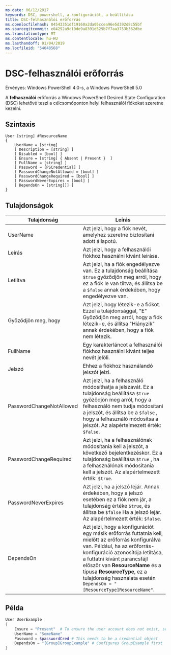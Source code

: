 ```yaml
---
ms.date: 06/12/2017
keywords: DSC, powershell, a konfigurációt, a beállítása
title: DSC-felhasználói erőforrás
ms.openlocfilehash: 04543351df19160a2da05ccea96e5d392d8c55bf
ms.sourcegitcommit: e04292a9c10de9a8391d529b7f7aa3753b362dbe
ms.translationtype: MT
ms.contentlocale: hu-HU
ms.lasthandoff: 01/04/2019
ms.locfileid: "54048568"
---
```

# <a name="dsc-user-resource"></a>DSC-felhasználói erőforrás

Érvényes: Windows PowerShell 4.0-s, a Windows PowerShell 5.0

A **felhasználói** erőforrás a Windows PowerShell Desired State Configuration (DSC) lehetővé teszi a célcsomóponton helyi felhasználói fiókokat szeretne kezelni.

## <a name="syntax"></a>Szintaxis

```
User [string] #ResourceName
{
    UserName = [string]
    [ Description = [string] ]
    [ Disabled = [bool] ]
    [ Ensure = [string] { Absent | Present }  ]
    [ FullName = [string] ]
    [ Password = [PSCredential] ]
    [ PasswordChangeNotAllowed = [bool] ]
    [ PasswordChangeRequired = [bool] ]
    [ PasswordNeverExpires = [bool] ]
    [ DependsOn = [string[]] ]
}
```

## <a name="properties"></a>Tulajdonságok

|  Tulajdonság  |  Leírás   |
|---|---|
| UserName| Azt jelzi, hogy a fiók nevét, amelyhez szeretne biztosítani adott állapotú.|
| Leírás| Azt jelzi, hogy a felhasználói fiókhoz használni kívánt leírása.|
| Letiltva| Azt jelzi, ha a fiók engedélyezve van. Ez a tulajdonság beállítása `$true` győződjön meg arról, hogy ez a fiók le van tiltva, és állítsa be a `$false` annak érdekében, hogy engedélyezve van.|
| Győződjön meg, hogy| Azt jelzi, hogy létezik-e a fiókot. Ezzel a tulajdonsággal, "E" Győződjön meg arról, hogy a fiók létezik-e, és állítsa "Hiányzik" annak érdekében, hogy a fiók nem létezik.|
| FullName| Egy karakterláncot a felhasználói fiókhoz használni kívánt teljes nevét jelöli.|
| Jelszó| Ehhez a fiókhoz használandó jelszót jelzi. |
| PasswordChangeNotAllowed| Azt jelzi, ha a felhasználó módosíthatja a jelszavát. Ez a tulajdonság beállítása `$true` győződjön meg arról, hogy a felhasználó nem tudja módosítani a jelszót, és állítsa be a `$false` , hogy a felhasználó módosítsa a jelszót. Az alapértelmezett érték: `$false`.|
| PasswordChangeRequired| Azt jelzi, ha a felhasználónak módosítania kell a jelszót, a következő bejelentkezéskor. Ez a tulajdonság beállítása `$true` , ha a felhasználónak módosítania kell a jelszót. Az alapértelmezett érték: `$true`.|
| PasswordNeverExpires| Azt jelzi, ha a jelszó lejár. Annak érdekében, hogy a jelszó esetében ez a fiók nem jár, a tulajdonság értéke `$true`, és állítsa be `$false` Ha a jelszó lejár. Az alapértelmezett érték: `$false`.|
| DependsOn | Azt jelzi, hogy a konfigurációt egy másik erőforrás futtatnia kell, mielőtt az erőforrás konfigurálva van. Például, ha az erőforrás-konfiguráció azonosítója letiltása, a futtatni kívánt parancsfájl először van **ResourceName** és a típusa **ResourceType**, ez a tulajdonság használata esetén `DependsOn = "[ResourceType]ResourceName"`.|

## <a name="example"></a>Példa

```powershell
User UserExample
{
    Ensure = "Present"  # To ensure the user account does not exist, set Ensure to "Absent"
    UserName = "SomeName"
    Password = $passwordCred # This needs to be a credential object
    DependsOn = "[Group]GroupExample" # Configures GroupExample first
}
```
